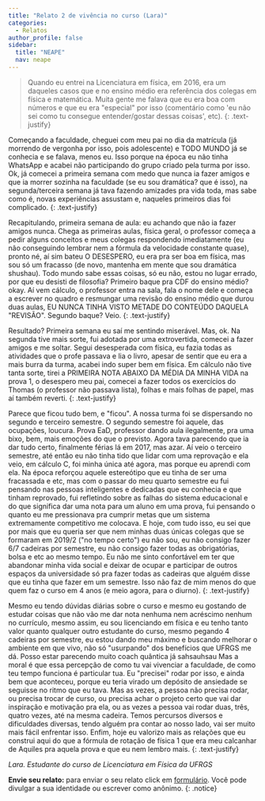 ```yaml
---
title: "Relato 2 de vivência no curso (Lara)"
categories:
  - Relatos
author_profile: false
sidebar:
  title: "NEAPE"
  nav: neape
---
```


>  Quando eu entrei na Licenciatura em física, em 2016, era um daqueles casos que e no ensino médio era referência dos colegas em 
física e matemática. Muita gente me falava que eu era boa com números e que eu era "especial" por isso (comentário como 'eu não sei como 
tu consegue entender/gostar dessas coisas', etc). 
{: .text-justify} 

Começando a faculdade, cheguei com meu pai no dia da matrícula (já morrendo de vergonha por isso, pois adolescente) e TODO MUNDO já se
conhecia e se falava, menos eu. Isso porque na época eu não tinha WhatsApp e acabei não participando do grupo criado pela turma por isso. Ok, já comecei a primeira semana com medo que nunca ia fazer amigos e que ia morrer sozinha na faculdade (se eu sou dramática? que é isso), na segunda/terceira semana já tava fazendo amizades pra vida toda, mas sabe como é, novas experiências assustam e, naqueles primeiros dias foi complicado. 
{: .text-justify} 

Recapitulando, primeira semana de aula: eu achando que não ia fazer amigos nunca. Chega as primeiras aulas, física geral, o professor 
começa a pedir alguns conceitos e meus colegas respondendo imediatamente (eu não conseguindo lembrar nem a fórmula da velocidade
constante quase), pronto né, aí sim bateu O DESESPERO, eu era pra ser boa em física, mas sou só um fracasso (de novo, mantenha em 
mente que sou dramática shushau). Todo mundo sabe essas coisas, só eu não, estou no lugar errado, por que eu desisti de filosofia? 
Primeiro baque pra CDF do ensino médio? okay. Aí vem cálculo, o professor entra na sala, fala o nome dele e começa a escrever no quadro 
e resmungar uma revisão do ensino médio que durou duas aulas, EU NUNCA TINHA VISTO METADE DO CONTEÚDO DAQUELA "REVISÃO". Segundo baque?
Veio.
{: .text-justify}

Resultado? Primeira semana eu saí me sentindo miserável. Mas, ok. Na segunda tive mais sorte, fui adotada por uma extrovertida, 
comecei a fazer amigos e me soltar. Segui desesperada com física, eu fazia todas as atividades que o profe passava e lia o livro, 
apesar de sentir que eu era a mais burra da turma, acabei indo super bem em física. Em cálculo não tive tanta sorte, tirei a PRIMEIRA
NOTA ABAIXO DA MÉDIA DA MINHA VIDA na prova 1, o desespero meu pai, comecei a fazer todos os exercícios do Thomas (o professor não 
passava lista), folhas e mais folhas de papel, mas aí também reverti.
{: .text-justify}

Parece que ficou tudo bem, e "ficou". A nossa turma foi se dispersando no segundo e terceiro semestre. O segundo semestre foi aquele,
das ocupações, loucura. Prova EaD, professor dando aula ilegalmente, pra uma bixo, bem, mais emoções do que o previsto. Agora tava 
parecendo que ia dar tudo certo, finalmente férias lá em 2017, mas azar. Aí veio o terceiro semestre, até então eu não tinha tido que 
lidar com uma reprovação e ela veio, em cálculo C, foi minha única até agora, mas porque eu aprendi com ela. Na época reforçou aquele 
estereótipo que eu tinha de ser uma fracassada e etc, mas com o passar do meu quarto semestre eu fui pensando nas pessoas inteligentes 
e dedicadas que eu conhecia e que tinham reprovado, fui refletindo sobre as falhas do sistema educacional e do que significa dar uma 
nota para um aluno em uma prova, fui pensando o quanto eu me pressionava pra cumprir metas que um sistema extremamente competitivo me 
colocava. E hoje, com tudo isso, eu sei que por mais que eu queria ser que nem minhas duas únicas colegas que se formaram em 2019/2 
("no tempo certo") eu não sou, eu não consigo fazer 6/7 cadeiras por semestre, eu não consigo fazer todas as obrigatórias, bolsa e etc
ao mesmo tempo. Eu não me sinto confortável em ter que abandonar minha vida social e deixar de ocupar e participar de outros espaços 
da universidade só pra fazer todas as cadeiras que alguém disse que eu tinha que fazer em um semestre. Isso não faz de mim menos do 
que quem faz o curso em 4 anos (e meio agora, para o diurno).
{: .text-justify}

Mesmo eu tendo dúvidas diárias sobre o curso e mesmo eu gostando de estudar coisas que não vão me dar nota nenhuma nem acréscimo 
nenhum no currículo, mesmo assim, eu sou licenciando em física e eu tenho tanto valor quanto qualquer outro estudante do curso,
mesmo pegando 4 cadeiras por semestre, eu estou dando meu máximo e buscando melhorar o ambiente em que vivo, não só "usurpando" dos
benefícios que UFRGS me dá. Posso estar parecendo muito coach quântica já sahsauhsau Mas a moral é que essa percepção de como tu vai 
vivenciar a faculdade, de como teu tempo funciona é particular tua. Eu "precisei" rodar por isso, e ainda bem que aconteceu, porque 
eu teria virado um depósito de ansiedade se seguisse no ritmo que eu tava. Mas as vezes, a pessoa não precisa rodar, ou precisa trocar
de curso, ou precisa achar o projeto certo que vai dar inspiração e motivação pra ela, ou as vezes a pessoa vai rodar duas, três, 
quatro vezes, até na mesma cadeira. Temos percursos diversos e dificuldades diversas, tendo alguém pra contar ao nosso lado, 
vai ser muito mais fácil enfrentar isso. Enfim, hoje eu valorizo mais as relações que eu construi aqui do que a fórmula de rotação
de física 1 que era meu calcanhar de Aquiles pra aquela prova e que eu nem lembro mais.
{: .text-justify}
> 
<cite>Lara. Estudante do curso de Licenciatura em Física da UFRGS</cite>

**Envie seu relato:** para enviar o seu relato click em <a href="https://docs.google.com/forms/d/e/1FAIpQLSeSXt0fLPEmYx1sOp9gyejilnFFiARR8fH345D53fAJZovMhg/viewform">formulário</a>. Você pode divulgar a sua identidade ou escrever como anônimo.
{: .notice}
